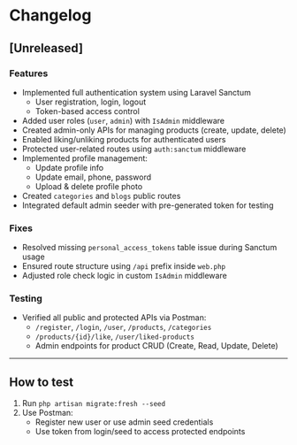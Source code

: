 # Changelog

## [Unreleased]

###  Features
- Implemented full authentication system using Laravel Sanctum
  - User registration, login, logout
  - Token-based access control
- Added user roles (`user`, `admin`) with `IsAdmin` middleware
- Created admin-only APIs for managing products (create, update, delete)
- Enabled liking/unliking products for authenticated users
- Protected user-related routes using `auth:sanctum` middleware
- Implemented profile management:
  - Update profile info
  - Update email, phone, password
  - Upload & delete profile photo
- Created `categories` and `blogs` public routes
- Integrated default admin seeder with pre-generated token for testing

###  Fixes
- Resolved missing `personal_access_tokens` table issue during Sanctum usage
- Ensured route structure using `/api` prefix inside `web.php`
- Adjusted role check logic in custom `IsAdmin` middleware

###  Testing
- Verified all public and protected APIs via Postman:
  - `/register`, `/login`, `/user`, `/products`, `/categories`
  - `/products/{id}/like`, `/user/liked-products`
  - Admin endpoints for product CRUD (Create, Read, Update, Delete)

---

## How to test
1. Run `php artisan migrate:fresh --seed`
2. Use Postman:
   - Register new user or use admin seed credentials
   - Use token from login/seed to access protected endpoints

